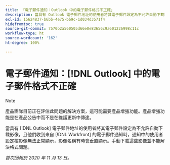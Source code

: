 ```yaml
---
title: 「電子郵件通知：Outlook 中的電子郵件格式不正確」
description: 當具有 Outlook 電子郵件地址的使用者將其電子郵件設定為不允許自動下載影像，且他們收到來自  [!DNL Workfront] 的電子郵件通知時，通知中的使用者設定檔影像無法正常顯示，影像名稱有時會垂直顯示。手動下載這些影像並不能解決格式問題。
exl-id: 15624837-b6bb-4e75-bb9c-1d034d3571f4
hidefromtoc: true
source-git-commit: 7570b2a560505d66e0e83656c9a601226998c11c
workflow-type: ht
source-wordcount: '162'
ht-degree: 100%

---
```


# 電子郵件通知：[!DNL Outlook] 中的電子郵件格式不正確

>[!NOTE]
>
>產品團隊目前正在評估此問題的解決方案，這可能需要產品增強功能。產品增強功能是在產品公告中而不是在維護更新中傳達。

當具有 [!DNL Outlook] 電子郵件地址的使用者將其電子郵件設定為不允許自動下載影像，且他們收到來自 [!DNL Workfront] 的電子郵件通知時，通知中的使用者設定檔影像無法正常顯示，影像名稱有時會垂直顯示。手動下載這些影像並不能解決格式問題。


_首次回報於 2020 年 11 月 13 日。_
